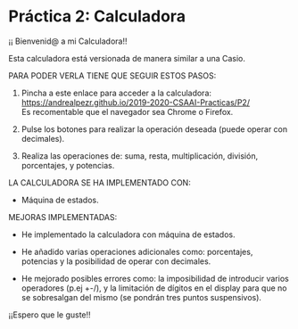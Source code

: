 # Práctica 2: Calculadora

¡¡ Bienvenid@ a mi Calculadora!!

Esta calculadora está versionada de manera similar a una Casio.

PARA PODER VERLA TIENE QUE SEGUIR ESTOS PASOS:

1. Pincha a este enlace para acceder a la calculadora: https://andrealpezr.github.io/2019-2020-CSAAI-Practicas/P2/
<br>Es recomentable que el navegador sea Chrome o Firefox.

2. Pulse los botones para realizar la operación deseada (puede operar con decimales).

3. Realiza las operaciones de: suma, resta, multiplicación, división, porcentajes, y potencias.


LA CALCULADORA SE HA IMPLEMENTADO CON:

- Máquina de estados.

MEJORAS IMPLEMENTADAS:

- He implementado la calculadora con máquina de estados.

- He añadido varias operaciones adicionales como: porcentajes, potencias y la posibilidad de operar con decimales.

- He mejorado posibles errores como: la imposibilidad de introducir varios operadores (p.ej +-/), y la limitación de dígitos en el display para que no se sobresalgan del mismo (se pondrán tres puntos suspensivos).


¡¡Espero que le guste!!
